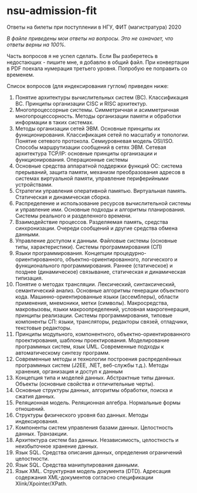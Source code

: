 # nsu-admission-fit
Ответы на билеты при поступлении в НГУ, ФИТ (магистратура) 2020

*В файле приведены мои ответы на вопросы. Это не означает, что ответы верны на 100%.*

Часть вопросов я не успел сделать. Если Вы разберетесь в недостающих - пишите мне, я добавлю в общий файл.
При конвертации в PDF поехала нумерация третьего уровня. Попробую ее поправить со временем.

Список вопросов (для индексирования гуглом) приведен ниже:
1. Понятие архитектуры вычислительных систем (ВС). Классификация ВС. Принципы организации CISC и RISC архитектур.
2. Многопроцессорные системы. Симметричная и асимметричная многопроцессорность. Методы организации памяти и обработки информации в таких системах.
3. Методы организации сетей ЭВМ. Основные принципы их функционирования. Классификация сетей по масштабу и топологии. Понятие сетевого протокола. Семиуровневая модель OSI/ISO. Способы маршрутизации сообщений в сетях ЭВМ. Сетевая архитектура TCP/IP: основные принципы организации и функционирования.
Операционные системы
4. Основные средства аппаратной поддержки функций ОС: система прерываний, защита памяти, механизм преобразования адресов в системах виртуальной памяти, управление периферийными устройствами.
5. Стратегии управления оперативной памятью. Виртуальная память. Статическая и динамическая сборка.
6. Распределение и использование ресурсов вычислительной системы и управление ими. Основные подходы и алгоритмы планирования. Системы реального и разделенного времени.
7. Взаимодействие процессов. Разделяемая память, средства синхронизации. Очереди сообщений и другие средства обмена данными.
8. Управление доступом к данным. Файловые системы (основные типы, характеристики).
Системы программирования (СП)
9. Языки программирования. Концепции процедурно-ориентированного, объектно-ориентированного, логического и функционального программирования. Раннее (статическое) и позднее (динамическое) связывание, статическая и динамическая типизация.
10. Понятие о методах трансляции. Лексический, синтаксический, семантический анализ. Основные алгоритмы генерации объектного кода. Машинно-ориентированные языки (ассемблеры), области применения, мнемоники, метки (символы). Макросредства, макровызовы, языки макроопределений, условная макрогенерация, принципы реализации. Системы программирования, типовые компоненты СП: языки, трансляторы, редакторы связей, отладчики, текстовые редакторы.
11. Принципы модульного, компонентного, объектно-ориентированного проектирования, шаблоны проектирования. Моделирование программных систем, язык UML. Современные подходы к автоматическому синтезу программ.
12. Современные методы и технологии построения распределённых программных систем (J2EE, .NET, веб-службы т.д.).
Методы хранения, организация и доступ к данным
13. Концепция типа и моделей данных. Абстрактные типы данных. Объекты (основные свойства и отличительные черты).
14. Основные структуры данных, алгоритмы обработки, поиска и сжатия данных.
15. Реляционная модель. Реляционная алгебра. Нормальные формы отношений.
16. Структуры физического уровня баз данных. Методы индексирования.
17. Компоненты систем управления базами данных. Целостность данных. Транзакции.
18. Архитектура систем баз данных. Независимость, целостность и неизбыточное хранение данных.
19. Язык SQL. Средства описания данных, определения ограничений целостности.
20. Язык SQL. Средства манипулирования данными.
21. Язык XML. Структурная модель документа (DTD). Адресация содержания XML-документов согласно спецификации Xlink/Xpointer/XPath.
